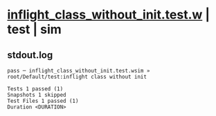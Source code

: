 # [inflight_class_without_init.test.w](../../../../../examples/tests/valid/inflight_class_without_init.test.w) | test | sim

## stdout.log
```log
pass ─ inflight_class_without_init.test.wsim » root/Default/test:inflight class without init

Tests 1 passed (1)
Snapshots 1 skipped
Test Files 1 passed (1)
Duration <DURATION>
```


